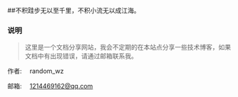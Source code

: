 ##不积跬步无以至千里，不积小流无以成江海。



### 说明
> 这里是一个文档分享网站，我会不定期的在本站点分享一些技术博客，如果文档中有出现错误，请通过邮箱联系我。


作者: &emsp;random_wz

邮箱: &emsp;1214469162@qq.com